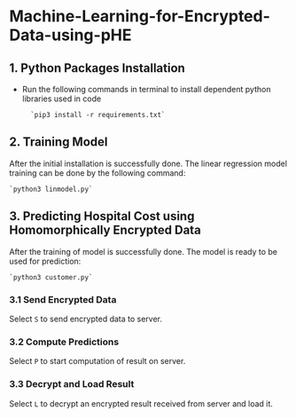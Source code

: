 # Machine-Learning-for-Encrypted-Data-using-pHE

## 1. Python Packages Installation
* Run the following commands in terminal to install dependent python libraries used in code

		`pip3 install -r requirements.txt`

## 2. Training Model
After the initial installation is successfully done. The linear regression model training can be done by the following command:

	`python3 linmodel.py`
  
## 3. Predicting Hospital Cost using Homomorphically Encrypted Data
After the training of model is successfully done. The model is ready to be used for prediction:

	`python3 customer.py`
  
### 3.1 Send Encrypted Data
  
 Select `S` to send encrypted data to server.
 
 ### 3.2 Compute Predictions
  
 Select `P` to start computation of result on server.
 
 
 ### 3.3 Decrypt and Load Result
  
 Select `L` to decrypt an encrypted result received from server and load it.
 
